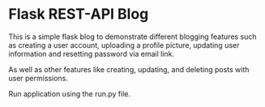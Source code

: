 # Flask REST-API Blog

This is a simple flask blog to demonstrate different blogging features such as creating a user account, uploading a profile picture, updating user information and resetting password via email link.

As well as other features like creating, updating, and deleting posts with user permissions.

Run application using the run.py file.